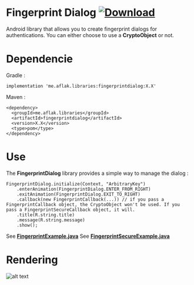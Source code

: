 # Fingerprint Dialog [ ![Download](https://api.bintray.com/packages/omaflak/maven/fingerprintdialog/images/download.svg) ](https://bintray.com/omaflak/maven/fingerprintdialog/_latestVersion)

Android library that allows you to create fingerprint dialogs for authentications.
You can either choose to use a **CryptoObject** or not.

# Dependencie

Gradle :

    implementation 'me.aflak.libraries:fingerprintdialog:X.X'

Maven :

    <dependency>
      <groupId>me.aflak.libraries</groupId>
      <artifactId>fingerprintdialog</artifactId>
      <version>X.X</version>
      <type>pom</type>
    </dependency>

# Use

The **FingerprintDialog** library provides a simple way to manage the dialog :

    FingerprintDialog.initialize(Context, "ArbitraryKey")
        .enterAnimation(FingerprintDialog.ENTER_FROM_RIGHT)
        .exitAnimation(FingerprintDialog.EXIT_TO_RIGHT)
        .callback(new FingerprintCallback(...)) // if you pass a FingerprintCallback object, the CryptoObject won't be used. If you pass a FingerprintSecureCallback object, it will.
        .title(R.string.title)
        .message(R.string.message)
        .show();
    
See **[FingerprintExample.java](https://github.com/omaflak/FingerprintDialog/blob/master/app/src/main/java/me/aflak/fingerprintdialoglibrary/FingerprintExample.java)**
See **[FingerprintSecureExample.java](https://github.com/omaflak/FingerprintDialog/blob/master/app/src/main/java/me/aflak/fingerprintdialoglibrary/FingerprintSecureExample.java)**

# Rendering

![alt text](https://github.com/omaflak/FingerprintDialog/blob/master/GIF/demo.gif?raw=true)
